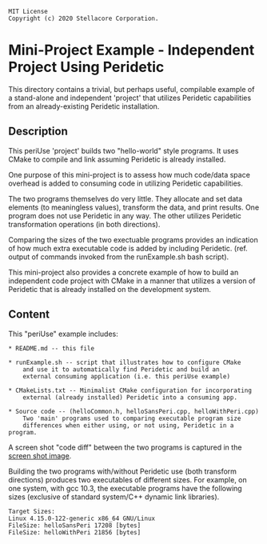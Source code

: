 
	MIT License
	Copyright (c) 2020 Stellacore Corporation.

# Mini-Project Example - Independent Project Using Peridetic

This directory contains a trivial, but perhaps useful, compilable example
of a stand-alone and independent 'project' that utilizes Peridetic
capabilities from an already-existing Peridetic installation.

## Description

This periUse 'project' builds two "hello-world" style programs. It uses
CMake to compile and link assuming Peridetic is already installed.

One purpose of this mini-project is to assess how much code/data space
overhead is added to consuming code in utilizing Peridetic capabilities.

The two programs themselves do very little. They allocate and set
data elements (to meaningless values), transform the data, and print
results. One program does not use Peridetic in any way. The other utilizes
Peridetic transformation operations (in both directions).

Comparing the sizes of the two exectuable programs provides an indication
of how much extra executable code is added by including Peridetic. (ref.
output of commands invoked from the runExample.sh bash script).

This mini-project also provides a concrete example of how to build an
independent code project with CMake in a manner that utilizes a version
of Peridetic that is already installed on the development system.


## Content

This "periUse" example includes:

	* README.md -- this file

	* runExample.sh -- script that illustrates how to configure CMake
		and use it to automatically find Peridetic and build an
		external consuming application (i.e. this periUse example)

	* CMakeLists.txt -- Minimalist CMake configuration for incorporating
		external (already installed) Peridetic into a consuming app.

	* Source code -- (helloCommon.h, helloSansPeri.cpp, helloWithPeri.cpp)
		Two 'main' programs used to comparing executable program size
		differences when either using, or not using, Peridetic in a program.

A screen shot "code diff" between the two programs is captured in the
[screen shot image](./periCodeSizeMains.png).

Building the two programs with/without Peridetic use (both transform
directions) produces two executables of different sizes. For example,
on one system, with gcc 10.3, the executable programs have the following
sizes (exclusive of standard system/C++ dynamic link libraries).

	Target Sizes:
	Linux 4.15.0-122-generic x86_64 GNU/Linux
	FileSize: helloSansPeri 17208 [bytes]
	FileSize: helloWithPeri 21856 [bytes]


